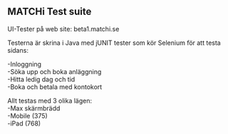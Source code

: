 MATCHi Test suite
----------------------------------
UI-Tester på web site: beta1.matchi.se

Testerna är skrina i Java med jUNIT tester som kör Selenium för att testa sidans:

-Inloggning<br>
-Söka upp och boka anläggning<br>
-Hitta ledig dag och tid<br>
-Boka och betala med kontokort<br>

Allt testas med 3 olika lägen:<br>
-Max skärmbrädd<br>
-Mobile (375)<br>
-iPad (768)<br>
